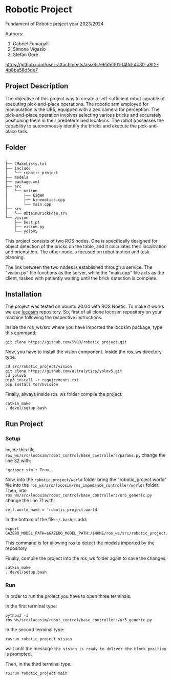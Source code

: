 # Robotic Project
Fundament of Robotic project year 2023/2024

Authors:
1. Gabriel Fumagalli
2. Simone Vigasio
3. Stefan Gore



https://github.com/user-attachments/assets/e65fe301-f40d-4c30-a8f2-4b8ba58d5de7



## Project Description

The objective of this project was to create a self-sufficient robot capable of executing pick-and-place operations. The robotic arm employed for manipulation is the UR5, equipped with a zed camera for perception. The pick-and-place operation involves selecting various bricks and accurately positioning them in their predetermined locations. The robot possesses the capability to autonomously identify the bricks and execute the pick-and-place task. 

## Folder

```
.
├── CMakeLists.txt
├── include
│   └── robotic_project
├── models
├── package.xml
├── src
│   └── motion
│       ├── Eigen
│       ├── kinematics.cpp
│       └── main.cpp
├── srv
│   └── ObtainBrickPose.srv
└── vision
    ├── best.pt
    ├── vision.py
    └── yolov5
```
This project consists of two ROS nodes. One is specifically designed for object detection of the bricks on the table, and it calculates their localization and orientation. The other node is focused on robot motion and task planning.

The link between the two nodes is established through a service. The "vision.py" file functions as the server, while the "main.cpp" file acts as the client, tasked with patiently waiting until the brick detection is complete.

## Installation
The project was tested on ubuntu 20.04 with ROS Noetic. 
To make it works we use [locosim](https://github.com/mfocchi/locosim) repository. 
So, first of all clone locosim repository on your machine following the respective instructions.

Inside the ros_ws/src where you have imported the locosim package, type this command:
```
git clone https://github.com/SV00/robotic_project.git
```
Now, you have to install the vision component. Inside the ros_ws directory type:
```
cd src/robotic_project/vision
git clone https://github.com/ultralytics/yolov5.git
cd yolov5
pip3 install -r requirements.txt
pip install torchvision
```
Finally, always inside ros_ws folder compile the project:
```
catkin_make
. devel/setup.bash
```
## Run Project

### Setup
Inside this file ``ros_ws/src/locosim/robot_control/base_controllers/params.py`` change the line 32 with:
```
'gripper_sim': True,
```
Now, into the ``robotic_project/world`` folder bring the "robotic_project.world" file into the ``ros_ws/src/locosim/ros_impedance_controller/worlds`` folder.
Then, into ``ros_ws/src/locosim/robot_control/base_controllers/ur5_generic.py`` change the line 71 with:
```
self.world_name = 'robotic_project.world'
```
In the bottom of the file ``~/.bashrc`` add:
```
export GAZEBO_MODEL_PATH=$GAZEBO_MODEL_PATH:/$HOME/ros_ws/src/robotic_project/models
```
This command is for allowing ros to detect the models imported by the repository

Finally, compile the project into the ros_ws folder again to save the changes:
```
catkin_make
. devel/setup.bash
```
### Run
In order to run the project you have to open three terminals.

In the first terminal type:
```
python3 -i ros_ws/src/locosim/robot_control/base_controllers/ur5_generic.py
```

In the second terminal type:
```
rosrun robotic_project vision
```
wait until the message ``the vision is ready to deliver the block position`` is prompted.

Then, in the third terminal type:
```
rosrun robotic_project main
```
